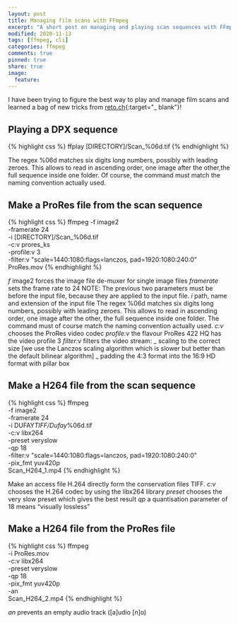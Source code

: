 ```yaml
---
layout: post
title: Managing film scans with FFmpeg
excerpt: "A short post on managing and playing scan sequences with FFmpeg"
modified: 2020-11-13
tags: [ffmpeg, cli]
categories: ffmpeg
comments: true
pinned: true
share: true
image:
  feature:
---
```


I have been trying to figure the best way to play and manage film scans and learned a bag of new tricks from [reto.ch](https://reto.ch/){:target="\_ blank"}!

## Playing a DPX sequence

{% highlight css %}
ffplay [DIRECTORY]/Scan\_%06d.tif
{% endhighlight %}

The regex %06d matches six digits long numbers, possibly with leading zeroes. This allows to read in ascending order, one image after the other,the full sequence inside one folder. Of course, the command must match the naming convention actually used.

## Make a ProRes file from the scan sequence

{% highlight css %}
ffmpeg
-f image2 \
 -framerate 24 \
 -i [DIRECTORY]/Scan\_%06d.tif \
 -c:v prores_ks \
 -profile:v 3 \
 -filter:v "scale=1440:1080:flags=lanczos, pad=1920:1080:240:0" \
 ProRes.mov
{% endhighlight %}

_f_ image2 forces the image file de-muxer for single image files
_framerate_ sets the frame rate to 24
NOTE: The previous two parameters must be before the input file, because they are applied to the input file.
_i_ path, name and extension of the input file
The regex %06d matches six digits long numbers, possibly with
leading zeroes. This allows to read in ascending order, one
image after the other, the full sequence inside one folder.
The command must of course match the naming convention
actually used.
_c:v_ chooses the ProRes video codec
_profile:v_ the flavour ProRes 422 HQ has the video profile 3
_filter:v_ filters the video stream:
_ scaling to the correct size
[we use the Lanczos scaling algorithm which is slower but
better than the default bilinear algorithm]
_ padding the 4:3 format into the 16:9 HD format with pillar box

## Make a H264 file from the scan sequence

{% highlight css %}
ffmpeg \
 -f image2 \
 -framerate 24 \
 -i DUFAY*TIFF/Dufay*%06d.tif \
 -c:v libx264 \
 -preset veryslow \
 -qp 18 \
 -filter:v "scale=1440:1080:flags=lanczos, pad=1920:1080:240:0" \
 -pix_fmt yuv420p \
 Scan_H264_1.mp4
{% endhighlight %}

Make an access file H.264 directly form the conservation files TIFF.
_c:v_ chooses the H.264 codec by using the libx264 library
_preset_ chooses the very slow preset which gives the best result
_qp_ a quantisation parameter of 18 means “visually lossless”

## Make a H264 file from the ProRes file

{% highlight css %}
ffmpeg \
 -i ProRes.mov \
 -c:v libx264 \
 -preset veryslow \
 -qp 18 \
 -pix_fmt yuv420p \
 -an \
 Scan_H264_2.mp4
{% endhighlight %}

_an_ prevents an empty audio track ([a]udio [n]o)
